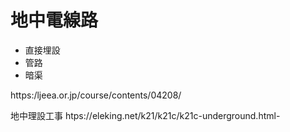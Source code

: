 # 地中電線路

- 直接埋設
- 管路
- 暗渠

https:/ljeea.or.jp/course/contents/04208/

地中理設工事
htps://eleking.net/k21/k21c/k21c-underground.html-



